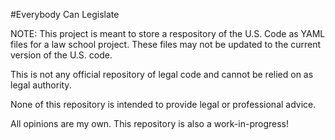 #Everybody Can Legislate

NOTE: This project is meant to store a respository of the U.S. Code as YAML files for a law school project. 
These files may not be updated to the current version of the U.S. code. 

This is not any official repository of legal code and cannot be relied on as legal authority. 

None of this repository is intended to provide legal or professional advice.

All opinions are my own. This repository is also a work-in-progress!